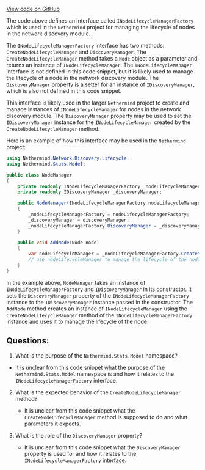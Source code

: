 [View code on GitHub](https://github.com/nethermindeth/nethermind/Nethermind.Network.Discovery/Lifecycle/INodeLifecycleManagerFactory.cs)

The code above defines an interface called `INodeLifecycleManagerFactory` which is used in the `Nethermind` project for managing the lifecycle of nodes in the network discovery module. 

The `INodeLifecycleManagerFactory` interface has two methods: `CreateNodeLifecycleManager` and `DiscoveryManager`. The `CreateNodeLifecycleManager` method takes a `Node` object as a parameter and returns an instance of `INodeLifecycleManager`. The `INodeLifecycleManager` interface is not defined in this code snippet, but it is likely used to manage the lifecycle of a node in the network discovery module. The `DiscoveryManager` property is a setter for an instance of `IDiscoveryManager`, which is also not defined in this code snippet.

This interface is likely used in the larger `Nethermind` project to create and manage instances of `INodeLifecycleManager` for nodes in the network discovery module. The `DiscoveryManager` property may be used to set the `IDiscoveryManager` instance for the `INodeLifecycleManager` created by the `CreateNodeLifecycleManager` method.

Here is an example of how this interface may be used in the `Nethermind` project:

```csharp
using Nethermind.Network.Discovery.Lifecycle;
using Nethermind.Stats.Model;

public class NodeManager
{
    private readonly INodeLifecycleManagerFactory _nodeLifecycleManagerFactory;
    private readonly IDiscoveryManager _discoveryManager;

    public NodeManager(INodeLifecycleManagerFactory nodeLifecycleManagerFactory, IDiscoveryManager discoveryManager)
    {
        _nodeLifecycleManagerFactory = nodeLifecycleManagerFactory;
        _discoveryManager = discoveryManager;
        _nodeLifecycleManagerFactory.DiscoveryManager = _discoveryManager;
    }

    public void AddNode(Node node)
    {
        var nodeLifecycleManager = _nodeLifecycleManagerFactory.CreateNodeLifecycleManager(node);
        // use nodeLifecycleManager to manage the lifecycle of the node
    }
}
```

In the example above, `NodeManager` takes an instance of `INodeLifecycleManagerFactory` and `IDiscoveryManager` in its constructor. It sets the `DiscoveryManager` property of the `INodeLifecycleManagerFactory` instance to the `IDiscoveryManager` instance passed in the constructor. The `AddNode` method creates an instance of `INodeLifecycleManager` using the `CreateNodeLifecycleManager` method of the `INodeLifecycleManagerFactory` instance and uses it to manage the lifecycle of the node.
## Questions: 
 1. What is the purpose of the `Nethermind.Stats.Model` namespace?
   - It is unclear from this code snippet what the purpose of the `Nethermind.Stats.Model` namespace is and how it relates to the `INodeLifecycleManagerFactory` interface.

2. What is the expected behavior of the `CreateNodeLifecycleManager` method?
   - It is unclear from this code snippet what the `CreateNodeLifecycleManager` method is supposed to do and what parameters it expects.

3. What is the role of the `DiscoveryManager` property?
   - It is unclear from this code snippet what the `DiscoveryManager` property is used for and how it relates to the `INodeLifecycleManagerFactory` interface.